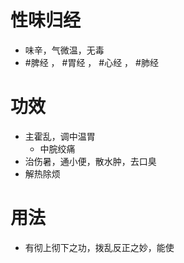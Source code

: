 # 性味归经
- 味辛，气微温，无毒
- #脾经 ， #胃经 ， #心经 ， #肺经 
# 功效
- 主霍乱，调中温胃
    - 中脘绞痛
 - 治伤暑，通小便，散水肿，去口臭
 - 解热除烦
# 用法
- 有彻上彻下之功，拨乱反正之妙，能使 